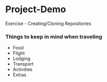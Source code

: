 # Project-Demo
Exercise - Creating/Cloning Repositories

### Things to keep in mind when traveling
- Food
- Flight
- Lodging
- Transport
- Activities
- Extras
